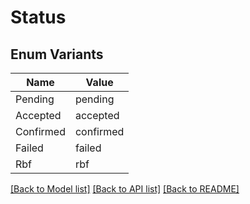 # Status

## Enum Variants

| Name | Value |
|---- | -----|
| Pending | pending |
| Accepted | accepted |
| Confirmed | confirmed |
| Failed | failed |
| Rbf | rbf |


[[Back to Model list]](../README.md#documentation-for-models) [[Back to API list]](../README.md#documentation-for-api-endpoints) [[Back to README]](../README.md)


